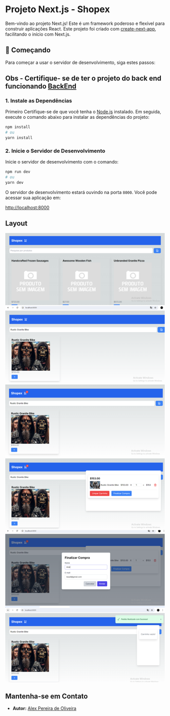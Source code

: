 # Projeto Next.js - Shopex

Bem-vindo ao projeto Next.js! Este é um framework poderoso e flexível para construir aplicações React. Este projeto foi criado com [create-next-app](https://github.com/vercel/next.js/tree/canary/packages/create-next-app), facilitando o início com Next.js.

## 🚀 Começando

Para começar a usar o servidor de desenvolvimento, siga estes passos:

## Obs - Certifique- se de ter o projeto do back end funcionando [BackEnd](https://github.com/alexpxmort/challengue-api.git)

### 1. Instale as Dependências

Primeiro Certifique-se de que você tenha o [Node.js](https://nodejs.org) instalado. Em seguida, execute o comando abaixo para instalar as dependências do projeto:

```bash
npm install
# ou
yarn install
```

### 2. Inicie o Servidor de Desenvolvimento

Inicie o servidor de desenvolvimento com o comando:

```bash
npm run dev
# ou
yarn dev
```

O servidor de desenvolvimento estará ouvindo na porta `8000`. Você pode acessar sua aplicação em:

[http://localhost:8000](http://localhost:8000)

## Layout

![alt text](image.png)
![alt text](image-1.png)
![alt text](image-2.png)
![alt text](image-3.png)
![alt text](image-4.png)
![alt text](image-5.png)

## Mantenha-se em Contato

- **Autor:** [Alex Pereira de Oliveira](https://www.linkedin.com/in/alex-pereira-de-oliveira-628245160/)
